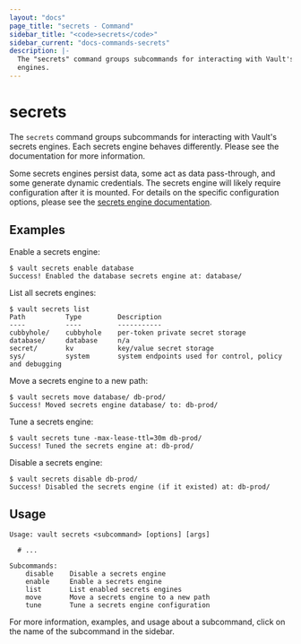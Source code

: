 ```yaml
---
layout: "docs"
page_title: "secrets - Command"
sidebar_title: "<code>secrets</code>"
sidebar_current: "docs-commands-secrets"
description: |-
  The "secrets" command groups subcommands for interacting with Vault's secrets
  engines.
---
```


# secrets

The `secrets` command groups subcommands for interacting with Vault's secrets
engines. Each secrets engine behaves differently. Please see the documentation
for more information.

Some secrets engines persist data, some act as data pass-through, and some
generate dynamic credentials. The secrets engine will likely require
configuration after it is mounted. For details on the specific configuration
options, please see the [secrets engine
documentation](/docs/secrets/index.html).

## Examples

Enable a secrets engine:

```text
$ vault secrets enable database
Success! Enabled the database secrets engine at: database/
```

List all secrets engines:

```text
$ vault secrets list
Path          Type         Description
----          ----         -----------
cubbyhole/    cubbyhole    per-token private secret storage
database/     database     n/a
secret/       kv           key/value secret storage
sys/          system       system endpoints used for control, policy and debugging
```

Move a secrets engine to a new path:

```text
$ vault secrets move database/ db-prod/
Success! Moved secrets engine database/ to: db-prod/
```

Tune a secrets engine:

```text
$ vault secrets tune -max-lease-ttl=30m db-prod/
Success! Tuned the secrets engine at: db-prod/
```

Disable a secrets engine:

```text
$ vault secrets disable db-prod/
Success! Disabled the secrets engine (if it existed) at: db-prod/
```

## Usage

```text
Usage: vault secrets <subcommand> [options] [args]

  # ...

Subcommands:
    disable    Disable a secrets engine
    enable     Enable a secrets engine
    list       List enabled secrets engines
    move       Move a secrets engine to a new path
    tune       Tune a secrets engine configuration
```

For more information, examples, and usage about a subcommand, click on the name
of the subcommand in the sidebar.
